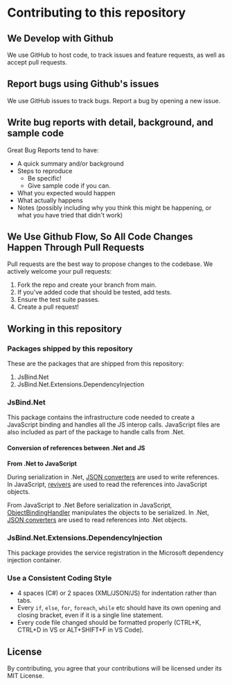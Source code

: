 # Contributing to this repository

## We Develop with Github
We use GitHub to host code, to track issues and feature requests, as well as accept pull requests.

## Report bugs using Github's issues
We use GitHub issues to track bugs. Report a bug by opening a new issue.

## Write bug reports with detail, background, and sample code
Great Bug Reports tend to have:

- A quick summary and/or background
- Steps to reproduce
  - Be specific!
  - Give sample code if you can.
- What you expected would happen
- What actually happens
- Notes (possibly including why you think this might be happening, or what you have tried that didn't work)

## We Use Github Flow, So All Code Changes Happen Through Pull Requests
Pull requests are the best way to propose changes to the codebase. We actively welcome your pull requests:

1. Fork the repo and create your branch from main.
0. If you've added code that should be tested, add tests.
0. Ensure the test suite passes.
0. Create a pull request!

## Working in this repository
### Packages shipped by this repository
These are the packages that are shipped from this repository:
1. JsBind.Net
0. JsBind.Net.Extensions.DependencyInjection

### JsBind.Net
This package contains the infrastructure code needed to create a JavaScript binding and handles all the JS interop calls.
JavaScript files are also included as part of the package to handle calls from .Net.

#### Conversion of references between .Net and JS

**From .Net to JavaScript**

During serialization in .Net, [JSON converters](src/JsBind.Net/Internal/JsonConverters) are used to write references.
In JavaScript, [revivers](src/JsBind.Net/content/JsBindScripts/Modules/JsonRevivers) are used to read the references into JavaScript objects.

From JavaScript to .Net
Before serialization in JavaScript, [ObjectBindingHandler](src/JsBind.Net/content/JsBindScripts/Modules/ObjectBindingHandler.js) manipulates the objects to be serialized.
In .Net, [JSON converters](src/JsBind.Net/Internal/JsonConverters) are used to read references into .Net objects.

### JsBind.Net.Extensions.DependencyInjection
This package provides the service registration in the Microsoft dependency injection container.

### Use a Consistent Coding Style
- 4 spaces (C#) or 2 spaces (XML/JSON/JS) for indentation rather than tabs.
- Every `if`, `else`, `for`, `foreach`, `while` etc should have its own opening and closing bracket, even if it is a single line statement.
- Every code file changed should be formatted properly (CTRL+K, CTRL+D in VS or ALT+SHIFT+F in VS Code).

## License
By contributing, you agree that your contributions will be licensed under its MIT License.